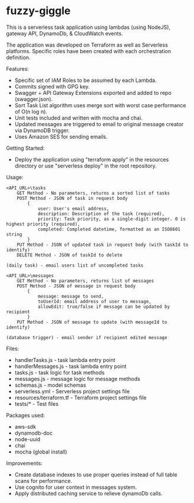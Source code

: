 # fuzzy-giggle

This is a serverless task application using lambdas (using NodeJS), gateway API, DynamoDb, & CloudWatch events.  

The application was developed on Terraform as well as Serverless platforms. Specific roles have been created with each orchestration definition. 

Features:
* Specific set of IAM Roles to be assumed by each Lambda.
* Commits signed with GPG key.
* Swagger + API Gateway Extensions exported and added to repo (swagger.json).
* Sort Task List algorithm uses merge sort with worst case performance of O(n log n).
* Unit tests included and written with mocha and chai.
* Updated messages are triggered to email to original message creator via DynamoDB trigger.
* Uses Amazon SES for sending emails.

Getting Started:
* Deploy the application using "terraform apply" in the resources directory or use "serverless deploy" in the root repository. 

Usage:

    <API_URL>\tasks
        GET Method - No parameters, returns a sorted list of tasks
        POST Method - JSON of task in request body 
            {
                user: User's email address,
                description: Description of the task (required),
                priority: Task priority, as a single-digit integer. 0 is highest priority (required),
                completed: Completed datetime, formatted as an ISO8601 string
            }
        PUT Method - JSON of updated task in request body (with taskId to identify)
        DELETE Method - JSON of taskId to delete

    (daily task) - email users list of uncompleted tasks
    
    <API_URL>\messages
        GET Method - No parameters, returns list of messages
        POST Method - JSON of message in request body
            {
                message: message to send,
                toUserId: email address of user to message,
                allowEdit: true/false if message can be updated by recipient
            }
        PUT Method - JSON of message to update (with messageId to identify)

    (database trigger) - email sender if recipient edited message
        

Files:
* handlerTasks.js           - task lambda entry point
* handlerMessages.js        - task lambda entry point
* tasks.js                  - task logic for task methods
* messages.js               - message logic for message methods
* schemas.js                - model schemas
* serverless.yml            - Serverless project settings file
* resources/terraform.tf    - Terraform project settings file
* tests/*                   - Test files

Packages used:
* aws-sdk
* dynamodb-doc
* node-uuid
* chai
* mocha (global install)

Improvements:
* Create database indexes to use proper queries instead of full table scans for performance.
* Use cognito for user context in messages system.
* Apply distributed caching service to relieve dynamoDb calls.

